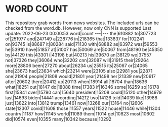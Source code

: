 # WORD COUNT
This repository grab words from news websites. The included urls can be checked from the word.db.
However, now only CNN is supported
Last update: 2022-06-23 00:00:53
word|count
---|---
the|610882
to|307723
of|251977
and|247149
a|228776
in|218365
that|133837
for|102241
on|93745
is|88687
it|80284
said|71130
with|68882
as|63972
was|59553
he|53910
have|51857
at|51007
has|50069
are|50067
from|48190
be|45350
by|44129
this|43301
i|43198
but|40213
his|39670
an|38129
we|37557
not|37326
they|36064
who|32202
cnn|32087
will|31915
their|29264
more|28806
been|27270
about|26234
us|25515
its|25067
or|24065
she|23673
had|23634
which|23214
were|23105
also|22981
you|22871
one|21904
people|21808
would|21801
year|21498
her|21339
new|20617
after|20602
there|20412
up|20113
when|18914
all|18704
than|18636
what|18251
out|18147
do|18088
time|17383
if|16346
some|16259
so|16178
first|15841
over|15790
can|15640
president|15208
could|15120
other|14979
last|14693
biden|14441
according|14212
two|14126
told|14039
like|13988
just|13822
into|13812
trump|13461
now|13268
our|13164
no|12606
state|12307
covid|11608
those|11557
years|11522
house|11446
while|11304
country|11187
how|11145
world|11089
them|11014
get|10823
most|10602
did|10574
even|10355
many|10342
because|10292
